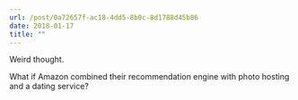 ```yaml
---
url: /post/0a72657f-ac18-4dd5-8b0c-8d1788d45b86
date: 2018-01-17
title: ""
---
```


Weird thought. 



What if Amazon combined their recommendation engine with photo hosting and a dating service?
